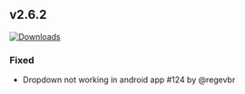 ## v2.6.2
[![Downloads](https://img.shields.io/github/downloads/artem-sedykh/mini-climate-card/v2.6.2/total.svg)](https://github.com/artem-sedykh/mini-climate-card/releases/tag/v2.6.2)

### Fixed
- Dropdown not working in android app #124 by @regevbr
